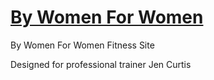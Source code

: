 # [By Women For Women](http://eyalchistik.com/by-women-for-women)

By Women For Women Fitness Site

Designed for professional trainer Jen Curtis